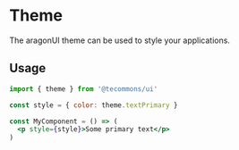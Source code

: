 # Theme

The aragonUI theme can be used to style your applications.

## Usage

```jsx
import { theme } from '@tecommons/ui'

const style = { color: theme.textPrimary }

const MyComponent = () => (
  <p style={style}>Some primary text</p>
)
```
